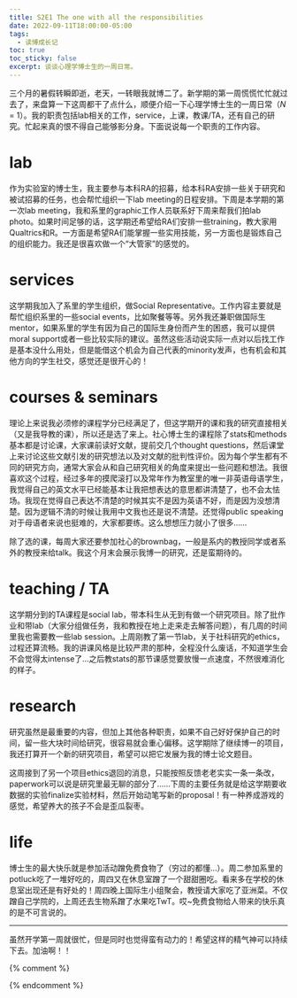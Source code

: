 ```yaml
---
title: S2E1 The one with all the responsibilities
date: 2022-09-11T18:00:00-05:00
tags:
  - 读博成长记
toc: true
toc_sticky: false
excerpt: 谈谈心理学博士生的一周日常。
---
```


三个月的暑假转瞬即逝，老天，一转眼我就博二了。新学期的第一周慌慌忙忙就过去了，来盘算一下这周都干了点什么，顺便介绍一下心理学博士生的一周日常（*N* = 1）。我的职责包括lab相关的工作，service，上课，教课/TA，还有自己的研究。忙起来真的恨不得自己能够影分身。下面说说每一个职责的工作内容。

# lab
作为实验室的博士生，我主要参与本科RA的招募，给本科RA安排一些关于研究和被试招募的任务，也会帮忙组织一下lab meeting的日程安排。下周是本学期的第一次lab meeting，我和系里的graphic工作人员联系好下周来帮我们拍lab photo。如果时间足够的话，这学期还希望给RA们安排一些training，教大家用Qualtrics和R。一方面是希望RA们能掌握一些实用技能，另一方面也是锻炼自己的组织能力。我还是很喜欢做一个“大管家”的感觉的。

# services
这学期我加入了系里的学生组织，做Social Representative。工作内容主要就是帮忙组织系里的一些social events，比如聚餐等等。另外我还兼职做国际生mentor，如果系里的学生有因为自己的国际生身份而产生的困惑，我可以提供moral support或者一些比较实际的建议。虽然这些活动说实际一点对以后找工作是基本没什么用处，但是能借这个机会为自己代表的minority发声，也有机会和其他方向的学生社交，感觉还是很开心的！

# courses & seminars
理论上来说我必须修的课程学分已经满足了，但这学期开的课和我的研究直接相关（又是我导教的课），所以还是选了来上。社心博士生的课程除了stats和methods基本都是讨论课，大家课前读好文献，提前交几个thought questions，然后课堂上来讨论这些文献引发的研究想法以及对文献的批判性评价。因为每个学生都有不同的研究方向，通常大家会从和自己研究相关的角度来提出一些问题和想法。我很喜欢这个过程，经过多年的摸爬滚打以及常年作为教室里的唯一非英语母语学生，我觉得自己的英文水平已经能基本让我把想表达的意思都讲清楚了，也不会太怯场。我现在觉得自己表达不清楚的时候其实不是因为英语不好，而是因为没想清楚。因为逻辑不清的时候让我用中文我也还是说不清楚。还觉得public speaking对于母语者来说也挺难的，大家都要练。这么想想压力就小了很多……

除了选的课，每周大家还要参加社心的brownbag，一般是系内的教授同学或者系外的教授来给talk。我这个月末会展示我博一的研究，还是蛮期待的。

# teaching / TA
这学期分到的TA课程是social lab，带本科生从无到有做一个研究项目。除了批作业和带lab（大家分组做任务，我和教授在地上走来走去解答问题），有几周的时间里我也需要教一些lab session。上周刚教了第一节lab，关于社科研究的ethics，过程还算流畅。我的讲课风格是比较严肃的那种，全程没什么废话，不知道学生会不会觉得太intense了…之后教stats的那节课感觉要放慢一点速度，不然很难消化的样子。

# research
研究虽然是最重要的内容，但加上其他各种职责，如果不自己好好保护自己的时间，留一些大块时间给研究，很容易就会重心偏移。这学期除了继续博一的项目，我还打算开一个新的研究项目，希望可以把它发展为我的博士论文题目。

这周接到了另一个项目ethics退回的消息，只能按照反馈老老实实一条一条改，paperwork可以说是研究里最无聊的部分了……下周的主要任务就是给这学期要收数据的实验finalize实验材料，然后开始动笔写新的proposal！有一种养成游戏的感觉，希望养大的孩子不会是歪瓜裂枣。

# life
博士生的最大快乐就是参加活动蹭免费食物了（穷过的都懂…）。周二参加系里的potluck吃了一堆好吃的，周四又在休息室蹭了一个甜甜圈吃。看来多在学校的休息室出现还是有好处的！周四晚上国际生小组聚会，教授请大家吃了亚洲菜。不仅蹭自己学院的，上周还去生物系蹭了水果吃TwT。哎~免费食物给人带来的快乐真的是不可言说的。

---
虽然开学第一周就很忙，但是同时也觉得蛮有动力的！希望这样的精气神可以持续下去。加油啊！！

{% comment %}



{% endcomment %}

